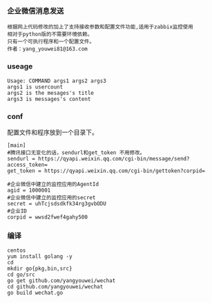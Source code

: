 ### 企业微信消息发送

    根据网上代码修改的加上了支持接收参数和配置文件功能,适用于zabbix监控使用
    相对于python版的不需要环境依赖。
    只有一个可执行程序和一个配置文件。
    作者：yang_youwei81@163.com
    
### useage    
    
    Usage: COMMAND args1 args2 args3
    args1 is usercount
    args2 is the mesages's title
    args3 is messages's content

### conf

配置文件和程序放到一个目录下。

    [main]
    #腾讯接口无变化的话，sendurl和get_token 不用修改。
    sendurl = https://qyapi.weixin.qq.com/cgi-bin/message/send?access_token=
    get_token = https://qyapi.weixin.qq.com/cgi-bin/gettoken?corpid=
    
    #企业微信中建立的监控应用的AgentId
    agid = 1000001
    #企业微信中建立的监控应用的secret
    secret = uhTcjsdsdkfk34rg3gvbODU
    #企业ID
    corpid = wwsd2fwef4gahy500
    
### 编译

    centos
    yum install golang -y
    cd
    mkdir go{pkg,bin,src}
    cd go/src
    go get github.com/yangyouwei/wechat
    cd github.com/yangyouwei/wechat
    go build wechat.go
